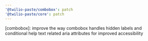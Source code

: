 ```yaml
---
'@twilio-paste/combobox': patch
'@twilio-paste/core': patch
---
```


[combobox]: improve the way combobox handles hidden labels and conditional help text related aria attributes for improved accessibility
